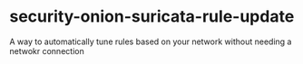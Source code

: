 # security-onion-suricata-rule-update
A way to automatically tune rules based on your network without needing a netwokr connection
